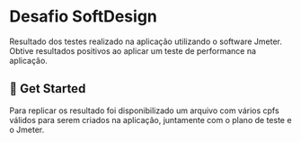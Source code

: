 # Desafio SoftDesign
Resultado dos testes realizado na aplicação utilizando o software Jmeter. Obtive resultados positivos ao aplicar um teste de performance na aplicação.

## 🚀 Get Started
Para replicar os resultado foi disponibilizado um arquivo com vários cpfs válidos para serem criados na aplicação, juntamente com o plano de teste e o Jmeter.